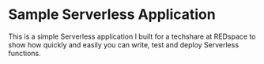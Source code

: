 # Sample Serverless Application

This is a simple Serverless application I built for a techshare at REDspace to show how quickly and easily you can write, test and deploy Serverless functions.
